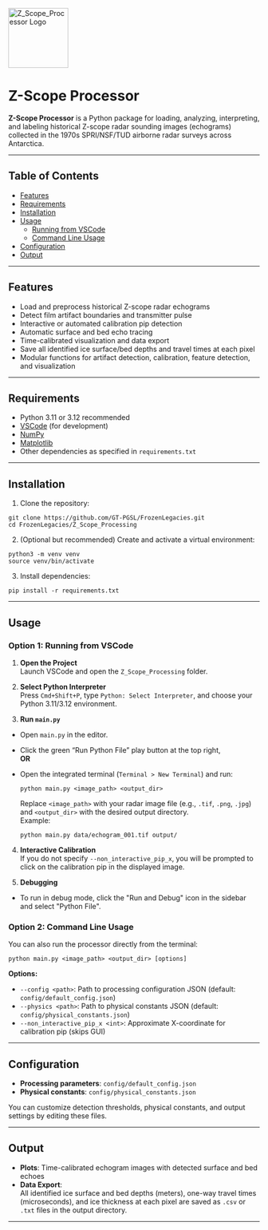 <p align="left">
  <img src="docs/logo-echo-explore-combine-wbg.png" alt="Z_Scope_Processor Logo" height="120">
  <span style="font-size:2em; vertical-align: middle;">
</p>

# Z-Scope Processor

**Z-Scope Processor** is a Python package for loading, analyzing, interpreting, and labeling historical Z-scope radar sounding images (echograms) collected in the 1970s SPRI/NSF/TUD airborne radar surveys across Antarctica.

---

## Table of Contents

- [Features](#features)
- [Requirements](#requirements)
- [Installation](#installation)
- [Usage](#usage)
  - [Running from VSCode](#running-from-vscode)
  - [Command Line Usage](#command-line-usage)
- [Configuration](#configuration)
- [Output](#output)
  
---

## Features

- Load and preprocess historical Z-scope radar echograms
- Detect film artifact boundaries and transmitter pulse
- Interactive or automated calibration pip detection
- Automatic surface and bed echo tracing
- Time-calibrated visualization and data export
- Save all identified ice surface/bed depths and travel times at each pixel
- Modular functions for artifact detection, calibration, feature detection, and visualization


---

## Requirements

- Python 3.11 or 3.12 recommended
- [VSCode](https://code.visualstudio.com/) (for development)
- [NumPy](https://numpy.org/)
- [Matplotlib](https://matplotlib.org/)
- Other dependencies as specified in `requirements.txt` 

---

## Installation

1. Clone the repository:
```
git clone https://github.com/GT-PGSL/FrozenLegacies.git
cd FrozenLegacies/Z_Scope_Processing
```

2. (Optional but recommended) Create and activate a virtual environment:
```
python3 -m venv venv
source venv/bin/activate
```

3. Install dependencies:
```
pip install -r requirements.txt
```

---

## Usage

### Option 1: Running from VSCode

1. **Open the Project**  
Launch VSCode and open the `Z_Scope_Processing` folder.

2. **Select Python Interpreter**  
Press `Cmd+Shift+P`, type `Python: Select Interpreter`, and choose your Python 3.11/3.12 environment.

3. **Run `main.py`**  
- Open `main.py` in the editor.
- Click the green “Run Python File” play button at the top right,  
  **OR**  
- Open the integrated terminal (`Terminal > New Terminal`) and run:

  ```
  python main.py <image_path> <output_dir>
  ```

  Replace `<image_path>` with your radar image file (e.g., `.tif`, `.png`, `.jpg`) and `<output_dir>` with the desired output directory.  
  Example:

  ```
  python main.py data/echogram_001.tif output/
  ```

4. **Interactive Calibration**  
If you do not specify `--non_interactive_pip_x`, you will be prompted to click on the calibration pip in the displayed image.

5. **Debugging**  
- To run in debug mode, click the "Run and Debug" icon in the sidebar and select "Python File".

### Option 2: Command Line Usage

You can also run the processor directly from the terminal:
```
python main.py <image_path> <output_dir> [options]
```
**Options:**
- `--config <path>`: Path to processing configuration JSON (default: `config/default_config.json`)
- `--physics <path>`: Path to physical constants JSON (default: `config/physical_constants.json`)
- `--non_interactive_pip_x <int>`: Approximate X-coordinate for calibration pip (skips GUI)

---

## Configuration

- **Processing parameters**: `config/default_config.json`
- **Physical constants**: `config/physical_constants.json`

You can customize detection thresholds, physical constants, and output settings by editing these files.

---

## Output

- **Plots**: Time-calibrated echogram images with detected surface and bed echoes
- **Data Export**:  
  All identified ice surface and bed depths (meters), one-way travel times (microseconds), and ice thickness at each pixel are saved as `.csv` or `.txt` files in the output directory.

---


